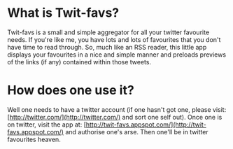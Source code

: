 What is Twit-favs?
==================

Twit-favs is a small and simple aggregator for all your twitter favourite needs. If you're like me, you have lots and lots of favourites that you don't have time to read through. So, much like an RSS reader, this little app displays your favourites in a nice and simple manner and preloads previews of the links (if any) contained within those tweets.

How does one use it?
====================

Well one needs to have a twitter account (if one hasn't got one, please visit: [http://twitter.com/](http://twitter.com/) and sort one self out). Once one is on twitter, visit the app at: [http://twit-favs.appspot.com/](http://twit-favs.appspot.com/) and authorise one's arse. Then one'll be in twitter favourites heaven.